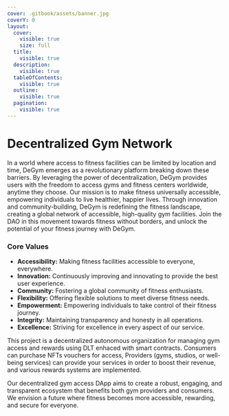 ```yaml
---
cover: .gitbook/assets/banner.jpg
coverY: 0
layout:
  cover:
    visible: true
    size: full
  title:
    visible: true
  description:
    visible: true
  tableOfContents:
    visible: true
  outline:
    visible: true
  pagination:
    visible: true
---
```


# Decentralized Gym Network

In a world where access to fitness facilities can be limited by location and time, DeGym emerges as a revolutionary platform breaking down these barriers. By leveraging the power of decentralization, DeGym provides users with the freedom to access gyms and fitness centers worldwide, anytime they choose. Our mission is to make fitness universally accessible, empowering individuals to live healthier, happier lives. Through innovation and community-building, DeGym is redefining the fitness landscape, creating a global network of accessible, high-quality gym facilities. Join the DAO in this movement towards fitness without borders, and unlock the potential of your fitness journey with DeGym.

### Core Values

* **Accessibility:** Making fitness facilities accessible to everyone, everywhere.
* **Innovation:** Continuously improving and innovating to provide the best user experience.
* **Community:** Fostering a global community of fitness enthusiasts.
* **Flexibility:** Offering flexible solutions to meet diverse fitness needs.
* **Empowerment:** Empowering individuals to take control of their fitness journey.
* **Integrity:** Maintaining transparency and honesty in all operations.
* **Excellence:** Striving for excellence in every aspect of our service.

This project is a decentralized autonomous organization for managing gym access and rewards using DLT enhaced with smart contracts. Consumers can purchase NFTs vouchers for access, Providers (gyms, studios, or well-being services) can provide your services in order to boost their revenue, and various rewards systems are implemented.

Our decentralized gym access DApp aims to create a robust, engaging, and transparent ecosystem that benefits both gym providers and consumers. We envision a future where fitness becomes more accessible, rewarding, and secure for everyone.
